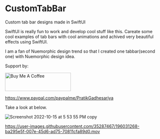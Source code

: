# CustomTabBar
Custom tab bar designs made in SwiftUI

SwiftUI is really fun to work and develop cool stuff like this. Careate some cool examples of tab bars with cool animations and achived very beautiful effects using SwiftUI.

I am a fan of Nuemorphic design trend so that I created one tabbar(second one) with Nuemorphic design idea.

Support by:

<a href="https://www.buymeacoffee.com/pratik28" target="_blank"><img src="https://cdn.buymeacoffee.com/buttons/v2/default-yellow.png" alt="Buy Me A Coffee" style="height: 60px !important;width: 217px !important;" ></a>

https://www.paypal.com/paypalme/PratikGadhesariya

Take a look at below.

![Screenshot 2022-10-15 at 5 53 55 PM copy](https://user-images.githubusercontent.com/35287467/196031127-a7bcb159-84f0-41b5-8a47-8985431cbb68.png)



https://user-images.githubusercontent.com/35287467/196031268-ba295e5f-007e-45d6-ad75-70811cfa89d0.mov
